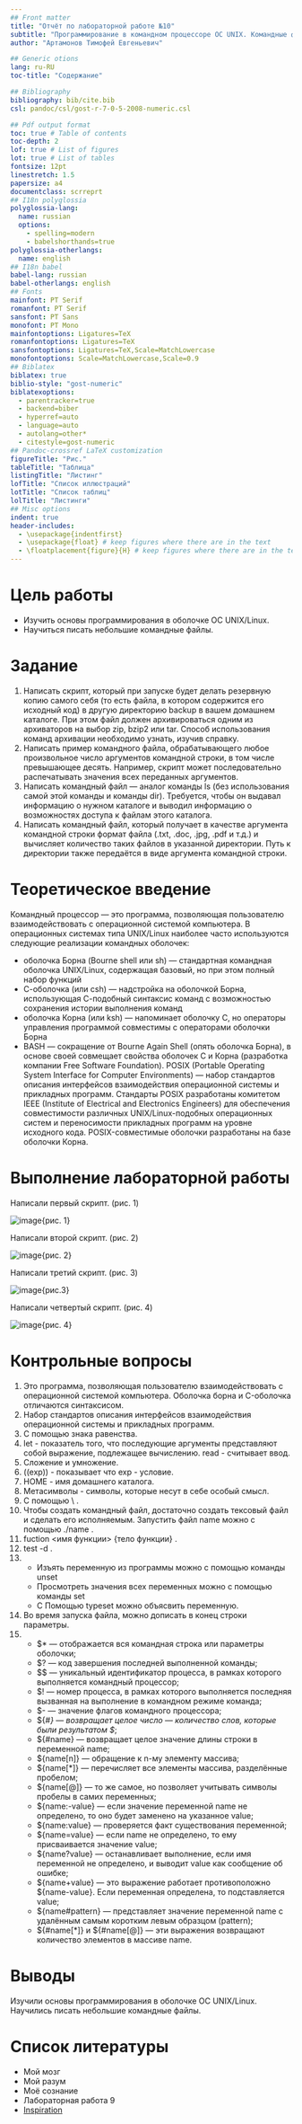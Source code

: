 ```yaml
---
## Front matter
title: "Отчёт по лабораторной работе №10"
subtitle: "Программирование в командном процессоре ОС UNIX. Командные файлы"
author: "Артамонов Тимофей Евгеньевич"

## Generic otions
lang: ru-RU
toc-title: "Содержание"

## Bibliography
bibliography: bib/cite.bib
csl: pandoc/csl/gost-r-7-0-5-2008-numeric.csl

## Pdf output format
toc: true # Table of contents
toc-depth: 2
lof: true # List of figures
lot: true # List of tables
fontsize: 12pt
linestretch: 1.5
papersize: a4
documentclass: scrreprt
## I18n polyglossia
polyglossia-lang:
  name: russian
  options:
	- spelling=modern
	- babelshorthands=true
polyglossia-otherlangs:
  name: english
## I18n babel
babel-lang: russian
babel-otherlangs: english
## Fonts
mainfont: PT Serif
romanfont: PT Serif
sansfont: PT Sans
monofont: PT Mono
mainfontoptions: Ligatures=TeX
romanfontoptions: Ligatures=TeX
sansfontoptions: Ligatures=TeX,Scale=MatchLowercase
monofontoptions: Scale=MatchLowercase,Scale=0.9
## Biblatex
biblatex: true
biblio-style: "gost-numeric"
biblatexoptions:
  - parentracker=true
  - backend=biber
  - hyperref=auto
  - language=auto
  - autolang=other*
  - citestyle=gost-numeric
## Pandoc-crossref LaTeX customization
figureTitle: "Рис."
tableTitle: "Таблица"
listingTitle: "Листинг"
lofTitle: "Список иллюстраций"
lotTitle: "Список таблиц"
lolTitle: "Листинги"
## Misc options
indent: true
header-includes:
  - \usepackage{indentfirst}
  - \usepackage{float} # keep figures where there are in the text
  - \floatplacement{figure}{H} # keep figures where there are in the text
---
```


# Цель работы

* Изучить основы программирования в оболочке ОС UNIX/Linux. 
* Научиться писать небольшие командные файлы.



# Задание

1. Написать скрипт, который при запуске будет делать резервную копию самого себя (то есть файла, в котором содержится его исходный код) в другую директорию backup в вашем домашнем каталоге. При этом файл должен архивироваться одним из архиваторов на выбор zip, bzip2 или tar. Способ использования команд архивации необходимо узнать, изучив справку.
2. Написать пример командного файла, обрабатывающего любое произвольное число аргументов командной строки, в том числе превышающее десять. Например, скрипт может последовательно распечатывать значения всех переданных аргументов.
3. Написать командный файл — аналог команды ls (без использования самой этой команды и команды dir). Требуется, чтобы он выдавал информацию о нужном каталоге и выводил информацию о возможностях доступа к файлам этого каталога.
4. Написать командный файл, который получает в качестве аргумента командной строки формат файла (.txt, .doc, .jpg, .pdf и т.д.) и вычисляет количество таких файлов в указанной директории. Путь к директории также передаётся в виде аргумента командной строки.

# Теоретическое введение

Командный процессор — это программа, позволяющая пользователю взаимодействовать с операционной системой компьютера. В операционных системах типа UNIX/Linux наиболее часто используются следующие реализации командных оболочек:
* оболочка Борна (Bourne shell или sh) — стандартная командная оболочка UNIX/Linux, содержащая базовый, но при этом полный набор функций
* С-оболочка (или csh) — надстройка на оболочкой Борна, использующая С-подобный синтаксис команд с возможностью сохранения истории выполнения команд
* оболочка Корна (или ksh) — напоминает оболочку С, но операторы управления программой совместимы с операторами оболочки Борна
* BASH — сокращение от Bourne Again Shell (опять оболочка Борна), в основе своей совмещает свойства оболочек С и Корна (разработка компании Free Software Foundation).
POSIX (Portable Operating System Interface for Computer Environments) — набор стандартов описания интерфейсов взаимодействия операционной системы и прикладных программ.
Стандарты POSIX разработаны комитетом IEEE (Institute of Electrical and Electronics Engineers) для обеспечения совместимости различных UNIX/Linux-подобных операционных систем и переносимости прикладных программ на уровне исходного кода.
POSIX-совместимые оболочки разработаны на базе оболочки Корна.

# Выполнение лабораторной работы

Написали первый скрипт. (рис. 1)

![image](https://user-images.githubusercontent.com/104139992/169274352-caf2d751-9fcd-491d-bc21-80c9af0b6f68.png){рис. 1}

Написали второй скрипт. (рис. 2)

![image](https://user-images.githubusercontent.com/104139992/169274287-ea5cdd53-29f8-4a4c-ba05-43b7b7abd4d5.png){рис. 2}

Написали третий скрипт. (рис. 3)

![image](https://user-images.githubusercontent.com/104139992/169274574-dd8e73dd-82e7-4cd0-baf5-e31fea48826e.png){рис.3}

Написали четвертый скрипт. (рис. 4)

![image](https://user-images.githubusercontent.com/104139992/169274767-a76320a5-bcf2-48fd-b32f-1a1786195bd1.png){рис. 4}

# Контрольные вопросы

1. Это программа, позволяющая пользователю взаимодействовать с операционной системой компьютера. Оболочка борна и C-оболочка отличаются синтаксисом.
2. Набор стандартов описания интерфейсов взаимодействия операционной системы и прикладных программ.
3. С помощью знака равенства.
4. let - показатель того, что последующие аргументы представляют собой выражение, подлежащее вычислению. read - считывает ввод.
5. Сложение и умножение.
6. ((exp)) - показывает что exp - условие.
7. HOME - имя домашнего каталога.
8. Метасимволы - символы, которые несут в себе особый смысл.
9. С помощью \ .
10. Чтобы создать командный файл, достаточно создать тексовый файл и сделать его исполняемым. Запустить файл name можно с помощью ./name .
11. fuction <имя функции> {тело функции} .
12. test -d .
13. * Изъять переменную из программы можно с помощью команды unset
    * Просмотреть значения всех переменных можно с помощью команды set
    * C Помощью  typeset можно объясвить переменную.
14. Во время запуска файла, можно дописать в конец строки параметры.
15. * $* — отображается вся командная строка или параметры оболочки;
    * $? — код завершения последней выполненной команды;
    * $$ — уникальный идентификатор процесса, в рамках которого выполняется командный процессор;
    * $! — номер процесса, в рамках которого выполняется последняя вызванная на выполнение в командном режиме команда;
    * $- — значение флагов командного процессора;
    * ${#*} — возвращает целое число — количество слов, которые были результатом $*;
    * ${#name} — возвращает целое значение длины строки в переменной name;
    * ${name[n]} — обращение к n-му элементу массива;
    * ${name[*]} — перечисляет все элементы массива, разделённые пробелом;
    * ${name[@]} — то же самое, но позволяет учитывать символы пробелы в самих переменных;
    * ${name:-value} — если значение переменной name не определено, то оно будет заменено на указанное value;
    * ${name:value} — проверяется факт существования переменной;
    * ${name=value} — если name не определено, то ему присваивается значение value;
    * ${name?value} — останавливает выполнение, если имя переменной не определено, и выводит value как сообщение об ошибке;
    * ${name+value} — это выражение работает противоположно ${name-value}. Если переменная определена, то подставляется value;
    * ${name#pattern} — представляет значение переменной name с удалённым самым коротким левым образцом (pattern);
    * ${#name[*]} и ${#name[@]} — эти выражения возвращают количество элементов в массиве name.

# Выводы

Изучили основы программирования в оболочке ОС UNIX/Linux. Научились писать небольшие командные файлы.

# Список литературы

- Мой мозг
- Мой разум
- Моё сознание
- Лабораторная работа 9
- [Inspiration](https://youtu.be/7OYFay9Bel4)
